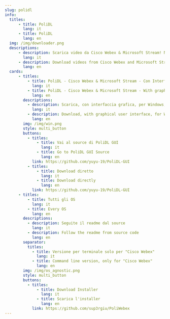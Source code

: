 ```yaml
---
slug: polidl
info:
  titles:
      - title: PoliDL
        lang: it
      - title: PoliDL
        lang: en
  img: /img/downloader.png
  descriptions:
      - description: Scarica video da Cisco Webex & Microsoft Stream! Nuova versione con interfaccia grafica
        lang: it
      - description: Download videos from Cisco Webex and Microsoft Stream! New version with graphical interface
        lang: en
  cards:
      - titles:
          - title: PoliDL - Cisco Webex & Microsoft Stream - Con Interfaccia Grafica Windows
            lang: it
          - title: PoliDL - Cisco Webex & Microsoft Stream - With graphical user interface Windows
            lang: en
        descriptions:
          - description: Scarica, con interfaccia grafica, per Windows, i video da Cisco Webex e/o Microsoft Stream! Seguite il readme della pagina del source 
            lang: it
          - description: Download, with graphical user interface, for Windows, videos from Cisco Webex and/or Microsoft Stream! <br> Follow the readme from source's page 
            lang: en
        img: /img/win.png
        style: multi_button
        buttons: 
          - titles:
              - title: Vai al source di PoliDL GUI
                lang: it
              - title: Go to PoliDL GUI Source
                lang: en
            link: https://github.com/yuyu-19/PoliDL-GUI
          - titles:
              - title: Download diretto
                lang: it
              - title: Download directly
                lang: en
            link: https://github.com/yuyu-19/PoliDL-GUI
      - titles:
          - title: Tutti gli OS
            lang: it
          - title: Every OS
            lang: en
        descriptions:
          - description: Seguite il readme dal source 
            lang: it
          - description: Follow the readme from source code 
            lang: en
        separator:
          titles:
            - title: Versione per terminale solo per "Cisco Webex" 
              lang: it
            - title: Command line version, only for "Cisco Webex" 
              lang: en
        img: /img/os_agnostic.png
        style: multi_button
        buttons:
          - titles:
              - title: Download Installer
                lang: it
              - title: Scarica l'installer
                lang: en
            link: https://github.com/sup3rgiu/PoliWebex
---
```

